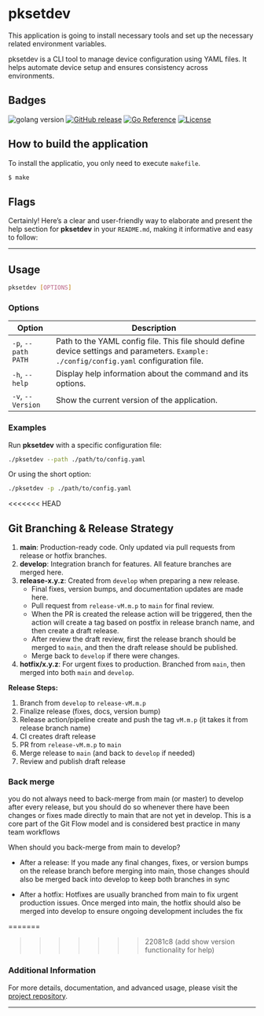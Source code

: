 # pksetdev
This application is going to install necessary tools and set up the necessary related environment variables.

pksetdev is a CLI tool to manage device configuration using YAML files. It helps automate device setup and ensures consistency across environments.

## Badges
![golang version](https://img.shields.io/github/go-mod/go-version/pezhmankasraee/pksetdev)
[![GitHub release](https://img.shields.io/github/v/release/pezhmankasraee/pksetdev)](https://github.com/pezhmankasraee/pksetdev/releases)
[![Go Reference](https://pkg.go.dev/badge/github.com/pezhmankasraee/pksetdev.svg)](https://pkg.go.dev/github.com/pezhmankasraee/pksetdev)
[![License](https://img.shields.io/github/license/pezhmankasraee/pksetdev)](https://github.com/pezhmankasraee/pksetdev/blob/master/LICENSE)

## How to build the application
To install the applicatio, you only need to execute `makefile`.

```bash
$ make
```

## Flags

Certainly! Here’s a clear and user-friendly way to elaborate and present the help section for **pksetdev** in your `README.md`, making it informative and easy to follow:

---

## Usage

```sh
pksetdev [OPTIONS]
```

### Options

| Option                            | Description                       |
|-----------------------------------|-----------------------------------|
| `-p`, `--path PATH`               | Path to the YAML config file. This file should define device settings and parameters. `Example: ./config/config.yaml` configuration file.    |
| `-h`, `--help`                    | Display help information about the command and its options. |
| `-v`, `--Version`                 | Show the current version of the application. |

### Examples

Run **pksetdev** with a specific configuration file:

```sh
./pksetdev --path ./path/to/config.yaml
```

Or using the short option:

```sh
./pksetdev -p ./path/to/config.yaml
```

<<<<<<< HEAD
## Git Branching & Release Strategy

1. **main**: Production-ready code. Only updated via pull requests from release or hotfix branches.
2. **develop**: Integration branch for features. All feature branches are merged here.
3. **release-x.y.z**: Created from `develop` when preparing a new release.
   - Final fixes, version bumps, and documentation updates are made here.
   - Pull request from `release-vM.m.p` to `main` for final review.
   - When the PR is created the release action will be triggered, then the action will create a tag based on postfix in release branch name, and then create a draft release.
   - After review the draft review, first the release branch should be merged to `main`, and then the draft release should be published.
   - Merge back to `develop` if there were changes.
4. **hotfix/x.y.z**: For urgent fixes to production. Branched from `main`, then merged into both `main` and `develop`.

**Release Steps:**
1. Branch from `develop` to `release-vM.m.p`
2. Finalize release (fixes, docs, version bump)
3. Release action/pipeline create and push the tag `vM.m.p` (it takes it from release branch name)
4. CI creates draft release
5. PR from `release-vM.m.p` to `main`
6. Merge release to `main` (and back to `develop` if needed)
7. Review and publish draft release

### Back merge
you do not always need to back-merge from main (or master) to develop after every release, but you should do so whenever there have been changes or fixes made directly to main that are not yet in develop. This is a core part of the Git Flow model and is considered best practice in many team workflows

When should you back-merge from main to develop?

*   After a release:
    If you made any final changes, fixes, or version bumps on the release branch before merging into main, those changes should also be merged back into develop to keep both branches in sync

*   After a hotfix:
    Hotfixes are usually branched from main to fix urgent production issues. Once merged into main, the hotfix should also be merged into develop to ensure ongoing development includes the fix


=======
>>>>>>> 22081c8 (add show version functionality for help)
### Additional Information

For more details, documentation, and advanced usage, please visit the [project repository](https://github.com/pezhmankasraee/pksetdev).

---